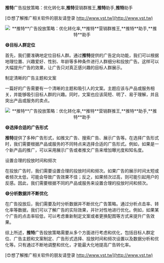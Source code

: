 **推特**广告投放策略：优化转化率,**推特**营销群推王,**推特**助手,**推特**助手

[😍想了解推广相关软件的朋友请登录 http://www.vst.tw](http://www.vst.tw)

 <center><img src="https://vst.tw/MP4/tuiguang/png/4.png" alt="**推特**广告投放策略：优化转化率,**推特**营销群推王,**推特**助手,**推特**助手"></center>

**😄目标人群定位**

首先，我们要准确地定位目标人群。通过**推特**提供的广告定向功能，我们可以根据地理位置、兴趣爱好、性别、年龄等多种条件进行人群细分和投放广告。这样可以大幅提升广告的效果，让广告只对真正感兴趣的目标人群展示。

制定清晰的广告主题和文案

一篇好的广告需要有一个清晰的主题和吸引人的文案。主题应该与产品或服务相关，并能够吸引目标人群的兴趣。同时，文案也应该简短、明了、易于理解，并且突出产品或服务的卖点。

 <center><img src="https://vst.tw/MP4/tuiguang/png/2.png" alt="**推特**广告投放策略：优化转化率,**推特**营销群推王,**推特**助手,**推特**助手"></center>

**😄选择合适的广告形式**

**推特**提供了多种广告形式，如推文广告、搜索广告、展示广告等。在选择广告形式时，我们需要根据产品或服务的不同特点来选择合适的广告形式。例如，如果是一个新产品的推广，可以采用展示广告或者推文广告来增加曝光度和知名度。

设置合理的投放时间和频次

在投放广告时，我们需要设置合理的投放时间和频次。如果广告的展示时间太短或者频次太低，可能会导致广告效果不佳；反之，如果频次过高，则可能引起用户的反感。因此，我们需要根据不同的产品或服务来设置合理的投放时间和频次。

**😄分析数据并不断优化**

在广告投放后，我们需要及时分析数据并不断优化广告策略。通过分析点击率、转化率等数据，我们可以了解广告的实际效果，并针对性地进行优化。例如，如果某个广告的点击率较低，可以考虑重新制定文案或者更换配图等方式来提升广告效果。

综上所述，**推特**广告投放策略需要从多个方面进行考虑和优化，包括目标人群定位、广告主题和文案制定、广告形式选择、投放时间和频次设置以及数据分析和优化等。只有通过不断地调整和优化，才能最大化地提高广告转化率。

[😍想了解推广相关软件的朋友请登录 http://www.vst.tw](http://www.vst.tw)



